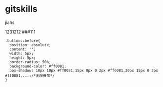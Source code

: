# gitskills
jiahs

1231212
###111

```
.button::before{
  position: absolute;
  content: '';
  width: 5px;
  height: 5px;
  border-radius: 50%;
  background-color: #ff0081;
  box-shadow: 10px 10px #ff0081,15px 0px 0 2px #ff0081,20px 15px 0 3px #ff0081,...;/*无限叠加*/
}

```
